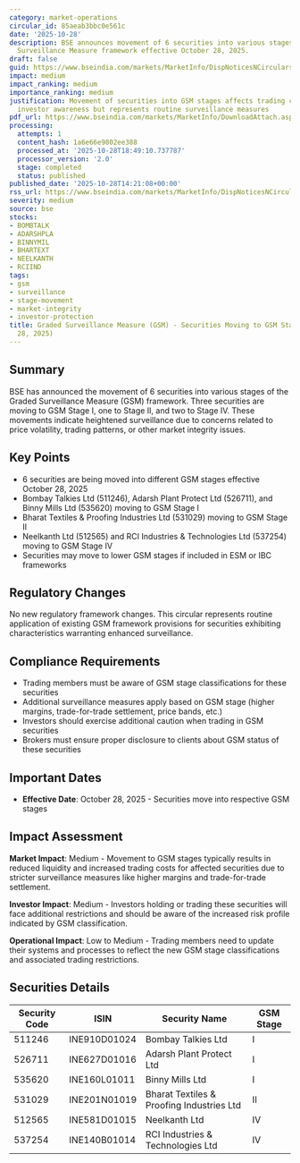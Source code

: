 ```yaml
---
category: market-operations
circular_id: 85aeab3bbc0e561c
date: '2025-10-28'
description: BSE announces movement of 6 securities into various stages of the Graded
  Surveillance Measure framework effective October 28, 2025.
draft: false
guid: https://www.bseindia.com/markets/MarketInfo/DispNoticesNCirculars.aspx?Noticeid={3A77DF7D-D660-4230-8497-AA74188FD2F6}&noticeno=20251028-42&dt=10/28/2025&icount=42&totcount=64&flag=0
impact: medium
impact_ranking: medium
importance_ranking: medium
justification: Movement of securities into GSM stages affects trading conditions and
  investor awareness but represents routine surveillance measures
pdf_url: https://www.bseindia.com/markets/MarketInfo/DownloadAttach.aspx?id=20251028-42&attachedId=9073c4e1-291e-493c-bf45-0c1c88ca8f99
processing:
  attempts: 1
  content_hash: 1a6e66e9802ee388
  processed_at: '2025-10-28T18:49:10.737787'
  processor_version: '2.0'
  stage: completed
  status: published
published_date: '2025-10-28T14:21:08+00:00'
rss_url: https://www.bseindia.com/markets/MarketInfo/DispNoticesNCirculars.aspx?Noticeid={3A77DF7D-D660-4230-8497-AA74188FD2F6}&noticeno=20251028-42&dt=10/28/2025&icount=42&totcount=64&flag=0
severity: medium
source: bse
stocks:
- BOMBTALK
- ADARSHPLA
- BINNYMIL
- BHARTEXT
- NEELKANTH
- RCIIND
tags:
- gsm
- surveillance
- stage-movement
- market-integrity
- investor-protection
title: Graded Surveillance Measure (GSM) - Securities Moving to GSM Stages (October
  28, 2025)
---
```


## Summary

BSE has announced the movement of 6 securities into various stages of the Graded Surveillance Measure (GSM) framework. Three securities are moving to GSM Stage I, one to Stage II, and two to Stage IV. These movements indicate heightened surveillance due to concerns related to price volatility, trading patterns, or other market integrity issues.

## Key Points

- 6 securities are being moved into different GSM stages effective October 28, 2025
- Bombay Talkies Ltd (511246), Adarsh Plant Protect Ltd (526711), and Binny Mills Ltd (535620) moving to GSM Stage I
- Bharat Textiles & Proofing Industries Ltd (531029) moving to GSM Stage II
- Neelkanth Ltd (512565) and RCI Industries & Technologies Ltd (537254) moving to GSM Stage IV
- Securities may move to lower GSM stages if included in ESM or IBC frameworks

## Regulatory Changes

No new regulatory framework changes. This circular represents routine application of existing GSM framework provisions for securities exhibiting characteristics warranting enhanced surveillance.

## Compliance Requirements

- Trading members must be aware of GSM stage classifications for these securities
- Additional surveillance measures apply based on GSM stage (higher margins, trade-for-trade settlement, price bands, etc.)
- Investors should exercise additional caution when trading in GSM securities
- Brokers must ensure proper disclosure to clients about GSM status of these securities

## Important Dates

- **Effective Date**: October 28, 2025 - Securities move into respective GSM stages

## Impact Assessment

**Market Impact**: Medium - Movement to GSM stages typically results in reduced liquidity and increased trading costs for affected securities due to stricter surveillance measures like higher margins and trade-for-trade settlement.

**Investor Impact**: Medium - Investors holding or trading these securities will face additional restrictions and should be aware of the increased risk profile indicated by GSM classification.

**Operational Impact**: Low to Medium - Trading members need to update their systems and processes to reflect the new GSM stage classifications and associated trading restrictions.

## Securities Details

| Security Code | ISIN | Security Name | GSM Stage |
|---------------|------|---------------|----------|
| 511246 | INE910D01024 | Bombay Talkies Ltd | I |
| 526711 | INE627D01016 | Adarsh Plant Protect Ltd | I |
| 535620 | INE160L01011 | Binny Mills Ltd | I |
| 531029 | INE201N01019 | Bharat Textiles & Proofing Industries Ltd | II |
| 512565 | INE581D01015 | Neelkanth Ltd | IV |
| 537254 | INE140B01014 | RCI Industries & Technologies Ltd | IV |